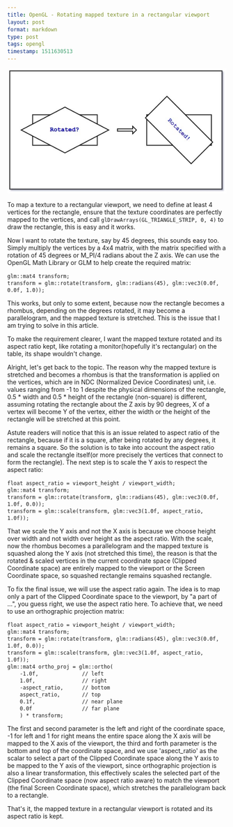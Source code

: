 ```yaml
---
title: OpenGL - Rotating mapped texture in a rectangular viewport
layout: post
format: markdown
type: post
tags: opengl
timestamp: 1511630513
---
```


![rotated](/image/rotated.jpg)

To map a texture to a rectangular viewport, we need to define at least 4 vertices for the rectangle, ensure that the texture coordinates are perfectly mapped to the vertices, and call `glDrawArrays(GL_TRIANGLE_STRIP, 0, 4)` to draw the rectangle, this is easy and it works.

Now I want to rotate the texture, say by 45 degrees, this sounds easy too. Simply multiply the vertices by a 4x4 matrix, with the matrix specified with a rotation of 45 degrees or M_PI/4 radians about the Z axis. We can use the OpenGL Math Library or GLM to help create the required matrix:

    glm::mat4 transform;
    transform = glm::rotate(transform, glm::radians(45), glm::vec3(0.0f, 0.0f, 1.0));

This works, but only to some extent, because now the rectangle becomes a rhombus, depending on the degrees rotated, it may become a parallelogram, and the mapped texture is stretched. This is the issue that I am trying to solve in this article.

To make the requirement clearer, I want the mapped texture rotated and its aspect ratio kept, like rotating a monitor(hopefully it's rectangular) on the table, its shape wouldn't change.

Alright, let's get back to the topic. The reason why the mapped texture is stretched and becomes a rhombus is that the transformation is applied on the vertices, which are in NDC (Normalized Device Coordinates) unit, i.e. values ranging from -1 to 1 despite the physical dimensions of the rectangle, 0.5 * width and 0.5 * height of the rectangle (non-square) is different, assuming rotating the rectangle about the Z axis by 90 degrees, X of a vertex will become Y of the vertex, either the width or the height of the rectangle will be stretched at this point.

Astute readers will notice that this is an issue related to aspect ratio of the rectangle, because if it is a square, after being rotated by any degrees, it remains a square. So the solution is to take into account the aspect ratio and scale the rectangle itself(or more precisely the vertices that connect to form the rectangle). The next step is to scale the Y axis to respect the aspect ratio:

    float aspect_ratio = viewport_height / viewport_width;
    glm::mat4 transform;
    transform = glm::rotate(transform, glm::radians(45), glm::vec3(0.0f, 1.0f, 0.0));
    transform = glm::scale(transform, glm::vec3(1.0f, aspect_ratio, 1.0f));

That we scale the Y axis and not the X axis is because we choose height over width and not width over height as the aspect ratio. With the scale, now the rhombus becomes a parallelogram and the mapped texture is squashed along the Y axis (not stretched this time), the reason is that the rotated & scaled vertices in the current coordinate space (Clipped Coordinate space) are entirely mapped to the viewport or the Screen Coordinate space, so squashed rectangle remains squashed rectangle.

To fix the final issue, we will use the aspect ratio again. The idea is to map only a part of the Clipped Coordinate space to the viewport, by "a part of ...", you guess right, we use the aspect ratio here. To achieve that, we need to use an orthographic projection matrix:

    float aspect_ratio = viewport_height / viewport_width;
    glm::mat4 transform;
    transform = glm::rotate(transform, glm::radians(45), glm::vec3(0.0f, 1.0f, 0.0));
    transform = glm::scale(transform, glm::vec3(1.0f, aspect_ratio, 1.0f));
    glm::mat4 ortho_proj = glm::ortho(
        -1.0f,              // left
        1.0f,               // right
        -aspect_ratio,      // bottom
        aspect_ratio,       // top
        0.1f,               // near plane
        0.0f                // far plane
        ) * transform;    

The first and second parameter is the left and right of the coordinate space, -1 for left and 1 for right means the entire space along the X axis will be mapped to the X axis of the viewport, the third and forth parameter is the bottom and top of the coordinate space, and we use 'aspect_ratio' as the scalar to select a part of the Clipped Coordinate space along the Y axis to be mapped to the Y axis of the viewport, since orthographic projection is also a linear transformation, this effectively scales the selected part of the Clipped Coordinate space (now aspect ratio aware) to match the viewport (the final Screen Coordinate space), which stretches the parallelogram back to a rectangle.

That's it, the mapped texture in a rectangular viewport is rotated and its aspect ratio is kept.
